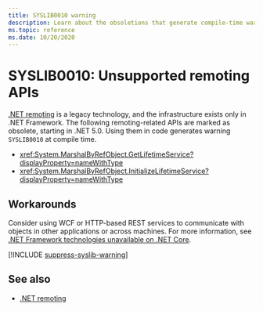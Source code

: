 ```yaml
---
title: SYSLIB0010 warning
description: Learn about the obsoletions that generate compile-time warning SYSLIB0010.
ms.topic: reference
ms.date: 10/20/2020
---
```

# SYSLIB0010: Unsupported remoting APIs

[.NET remoting](/previous-versions/dotnet/netframework-1.1/kwdt6w2k(v=vs.71)) is a legacy technology, and the infrastructure exists only in .NET Framework. The following remoting-related APIs are marked as obsolete, starting in .NET 5.0. Using them in code generates warning `SYSLIB0010` at compile time.

- <xref:System.MarshalByRefObject.GetLifetimeService?displayProperty=nameWithType>
- <xref:System.MarshalByRefObject.InitializeLifetimeService?displayProperty=nameWithType>

## Workarounds

Consider using WCF or HTTP-based REST services to communicate with objects in other applications or across machines. For more information, see [.NET Framework technologies unavailable on .NET Core](../porting/net-framework-tech-unavailable.md).

[!INCLUDE [suppress-syslib-warning](../../../includes/suppress-syslib-warning.md)]

## See also

- [.NET remoting](/previous-versions/dotnet/netframework-1.1/kwdt6w2k(v=vs.71))
